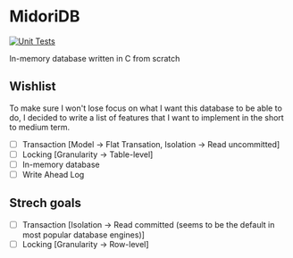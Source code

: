 # MidoriDB
[![Unit Tests](https://github.com/PauloMigAlmeida/MidoriDB/actions/workflows/tests.yml/badge.svg)](https://github.com/PauloMigAlmeida/MidoriDB/actions/workflows/tests.yml)

In-memory database written in C from scratch

## Wishlist
To make sure I won't lose focus on what I want this database to be able to do, I decided to write a list of features
that I want to implement in the short to medium term.

- [ ] Transaction [Model -> Flat Transation, Isolation -> Read uncommitted]
- [ ] Locking [Granularity -> Table-level]
- [ ] In-memory database
- [ ] Write Ahead Log

## Strech goals
- [ ] Transaction [Isolation -> Read committed (seems to be the default in most popular database engines)]
- [ ] Locking [Granularity -> Row-level]
